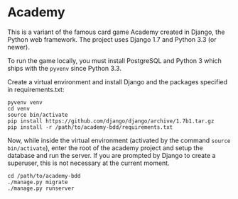 Academy
=======

This is a variant of the famous card game Academy created in Django, the Python
web framework. The project uses Django 1.7 and Python 3.3 (or newer).

To run the game locally, you must install PostgreSQL and Python 3 which ships
with the `pyvenv` since Python 3.3.

Create a virtual environment and install Django and the packages specified in
requirements.txt:

```
pyvenv venv
cd venv
source bin/activate
pip install https://github.com/django/django/archive/1.7b1.tar.gz
pip install -r /path/to/academy-bdd/requirements.txt
```

Now, while inside the virtual environment (activated by the command
`source bin/activate`), enter the root of the academy project
and setup the database and run the server.
If you are prompted by Django to create a superuser,
this is not necessary at the current moment.

```
cd /path/to/academy-bdd
./manage.py migrate
./manage.py runserver
```
